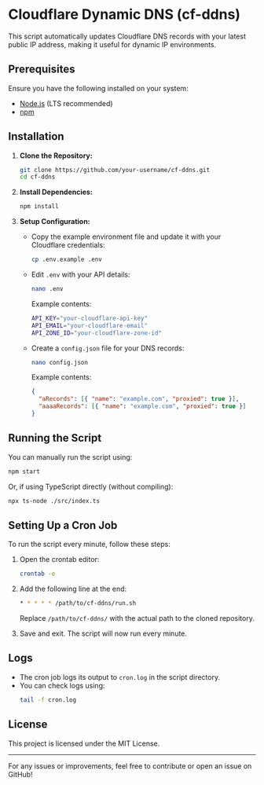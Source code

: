 # Cloudflare Dynamic DNS (cf-ddns)

This script automatically updates Cloudflare DNS records with your latest public IP address, making it useful for dynamic IP environments.

## Prerequisites

Ensure you have the following installed on your system:

- [Node.js](https://nodejs.org/) (LTS recommended)
- [npm](https://www.npmjs.com/)

## Installation

1. **Clone the Repository:**

   ```sh
   git clone https://github.com/your-username/cf-ddns.git
   cd cf-ddns
   ```

2. **Install Dependencies:**

   ```sh
   npm install
   ```

3. **Setup Configuration:**

   - Copy the example environment file and update it with your Cloudflare credentials:
     ```sh
     cp .env.example .env
     ```
   - Edit `.env` with your API details:

     ```sh
     nano .env
     ```

     Example contents:

     ```sh
     API_KEY="your-cloudflare-api-key"
     API_EMAIL="your-cloudflare-email"
     API_ZONE_ID="your-cloudflare-zone-id"
     ```

   - Create a `config.json` file for your DNS records:
     ```sh
     nano config.json
     ```
     Example contents:
     ```json
     {
       "aRecords": [{ "name": "example.com", "proxied": true }],
       "aaaaRecords": [{ "name": "example.com", "proxied": true }]
     }
     ```

## Running the Script

You can manually run the script using:

```sh
npm start
```

Or, if using TypeScript directly (without compiling):

```sh
npx ts-node ./src/index.ts
```

## Setting Up a Cron Job

To run the script every minute, follow these steps:

1. Open the crontab editor:

   ```sh
   crontab -e
   ```

2. Add the following line at the end:

   ```sh
   * * * * * /path/to/cf-ddns/run.sh
   ```

   Replace `/path/to/cf-ddns/` with the actual path to the cloned repository.

3. Save and exit. The script will now run every minute.

## Logs

- The cron job logs its output to `cron.log` in the script directory.
- You can check logs using:
  ```sh
  tail -f cron.log
  ```

## License

This project is licensed under the MIT License.

---

For any issues or improvements, feel free to contribute or open an issue on GitHub!
